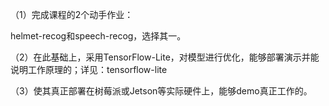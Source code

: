 （1）完成课程的2个动手作业：

helmet-recog和speech-recog，选择其一。

（2）在此基础上，采用TensorFlow-Lite，对模型进行优化，能够部署演示并能说明工作原理的；详见：tensorflow-lite

（3）使其真正部署在树莓派或Jetson等实际硬件上，能够demo真正工作的。
